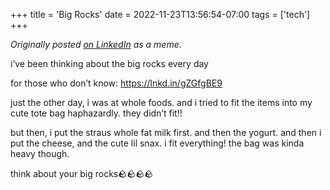 +++
title = 'Big Rocks'
date = 2022-11-23T13:56:54-07:00
tags = ['tech']
+++

_Originally posted [on LinkedIn](https://www.linkedin.com/posts/stephenjayakar_big-rocks-leadership-activity-7000927233380925440-CD_X/?utm_source=share&utm_medium=member_desktop) as a meme_.

i’ve been thinking about the big rocks every day

for those who don’t know: https://lnkd.in/gZGfgBE9

just the other day, i was at whole foods. and i tried to fit the items into my cute tote bag haphazardly. they didn’t fit!!

but then, i put the straus whole fat milk first. and then the yogurt. and then i put the cheese, and the cute lil snax. i fit everything! the bag was kinda heavy though.

think about your big rocks🪨🪨🪨🪨
